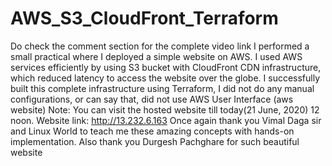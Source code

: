 # AWS_S3_CloudFront_Terraform
Do check the comment section for the complete video link  I performed a small practical where I deployed a simple website on AWS. I used AWS services efficiently by using S3 bucket with CloudFront CDN infrastructure, which reduced latency to access the website over the globe. I successfully built this complete infrastructure using Terraform, I did not do any manual configurations, or can say that, did not use AWS User Interface (aws website)  Note: You can visit the hosted website till today(21 June, 2020) 12 noon. Website link: http://13.232.6.163  Once again thank you Vimal Daga sir and Linux World to teach me these amazing concepts with hands-on implementation. Also thank you Durgesh Pachghare for such beautiful website
